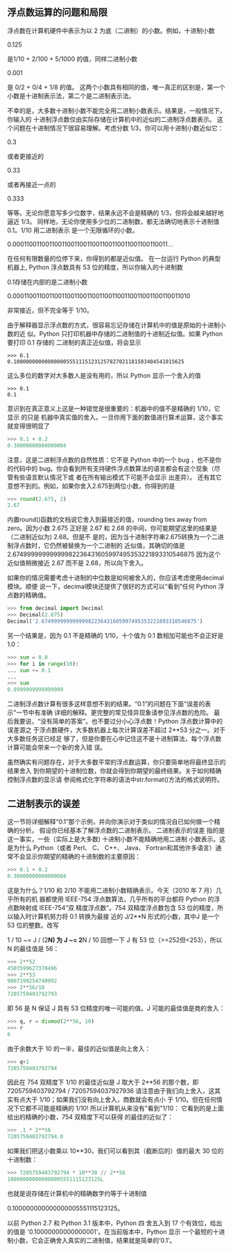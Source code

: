 ## 浮点数运算的问题和局限

浮点数在计算机硬件中表示为以 2 为底（二进制）的小数。例如，十进制小数

0.125

是1/10 + 2/100 + 5/1000 的值，同样二进制小数

0.001

是 0/2 + 0/4 + 1/8 的值。
这两个小数具有相同的值，唯一真正的区别是，第一个小数是十进制表示法，第二个是二进制表示法。

不幸的是，大多数十进制小数不能完全用二进制小数表示。结果是，一般情况下，你输入的
十进制浮点数仅由实际存储在计算机中的近似的二进制浮点数表示。
这个问题在十进制情况下很容易理解。考虑分数 1/3，你可以用十进制小数近似它：

0.3

或者更接近的

0.33

或者再接近一点的

0.333

等等。无论你愿意写多少位数字，结果永远不会是精确的 1/3，但将会越来越好地逼近 1/3。
同样地，无论你使用多少位的二进制数，都无法确切地表示十进制值 0.1。1/10 用二进制表示
是一个无限循环的小数。

0.0001100110011001100110011001100110011001100110011...

在任何有限数量的位停下来，你得到的都是近似值。
在一台运行 Python 的典型机器上, Python 浮点数具有 53 位的精度，所以你输入的十进制数

0.1存储在内部的是二进制小数

0.00011001100110011001100110011001100110011001100110011010

非常接近，但不完全等于 1/10。

由于解释器显示浮点数的方式，很容易忘记存储在计算机中的值是原始的十进制小数的近
似。Python 只打印机器中存储的二进制值的十进制近似值。如果 Python 要打印 0.1 存储的
二进制的真正近似值，将会显示
```
>>> 0.1
0.1000000000000000055511151231257827021181583404541015625
```
这么多位的数字对大多数人是没有用的，所以 Python 显示一个舍入的值
```
>>> 0.1
0.1
```
意识到在真正意义上这是一种错觉是很重要的：机器中的值不是精确的 1/10，它显示 的只是
机器中真实值的舍入。一旦你用下面的数值进行算术运算，这个事实就变得很明显了
```Python
>>> 0.1 + 0.2
0.30000000000000004
```
注意，这是二进制浮点数的自然性质：它不是 Python 中的一个 bug ，也不是你的代码中的
bug。你会看到所有支持硬件浮点数算法的语言都会有这个现象（尽管有些语言默认情况下或
者在所有输出模式下可能不会显示 出差异）。
还有其它意想不到的。例如，如果你舍入2.675到两位小数，你得到的是
```Python
>>> round(2.675, 2)
2.67
```
内置round()函数的文档说它舍入到最接近的值，rounding ties away from zero。因为小数
2.675 正好是 2.67 和 2.68 的中间，你可能期望这里的结果是（二进制近似为) 2.68。但是不
是的，因为当十进制字符串2.675转换为一个二进制浮点数时，它仍然被替换为一个二进制的
近似值，其确切的值是
2.67499999999999982236431605997495353221893310546875
因为这个近似值稍微接近 2.67 而不是 2.68，所以向下舍入。

如果你的情况需要考虑十进制的中位数是如何被舍入的，你应该考虑使用decimal模块。顺便
说一下，decimal模块还提供了很好的方式可以“看到”任何 Python 浮点数的精确值。
```Python
>>> from decimal import Decimal
>>> Decimal(2.675)
Decimal('2.67499999999999982236431605997495353221893310546875')
```
另一个结果是，因为 0.1 不是精确的 1/10，十个值为 0.1 数相加可能也不会正好是 1.0：
```Python
>>> sum = 0.0
>>> for i in range(10):
... sum += 0.1
...
>>> sum
0.9999999999999999
```
二进制浮点数计算有很多这样意想不到的结果。“0.1”的问题在下面"误差的表示"一节中有准确
详细的解释。更完整的常见怪异现象请参见浮点数的危险。
最后我要说，“没有简单的答案”。也不要过分小心浮点数！Python 浮点数计算中的误差源之
于浮点数硬件，大多数机器上每次计算误差不超过 2**53 分之一。对于大多数任务这已经足
够了，但是你要在心中记住这不是十进制算法，每个浮点数计算可能会带来一个新的舍入错
误。

虽然确实有问题存在，对于大多数平常的浮点数运算，你只要简单地将最终显示的结果舍入
到你期望的十进制位数，你就会得到你期望的最终结果。关于如何精确控制浮点数的显示请
参阅格式化字符串的语法中str.format()方法的格式说明符。

## 二进制表示的误差
这一节将详细解释“0.1”那个示例，并向你演示对于类似的情况自已如何做一个精确的分析。
假设你已经基本了解浮点数的二进制表示。
二进制表示的误差 指的是这一事实，一些（实际上是大多数) 十进制小数不能精确地用二进制
小数表示。这是为什么 Python（或者 Perl、 C、 C++、 Java、 Fortran和其他许多语言）通
常不会显示你期望的精确的十进制数的主要原因：
```Python
>>> 0.1 + 0.2
0.30000000000000004
```
这是为什么？1/10 和 2/10 不能用二进制小数精确表示。今天（2010 年 7 月）几乎所有的机
器都使用 IEEE-754 浮点数算法，几乎所有的平台都将 Python 的浮点数映射成 IEEE-754“双
精度浮点数”。754 双精度浮点数包含 53 位的精度，所以输入时计算机努力将 0.1 转换为最接
近的 J/2**N 形式的小数，其中J 是一个 53 位的整数。改写

1 / 10 ~= J / (2**N)
为
J ~= 2**N / 10
回想一下 J 有 53 位（>=252但<253），所以 N 的最佳值是 56：
```Python
>>> 2**52
4503599627370496
>>> 2**53
9007199254740992
>>> 2**56/10
7205759403792793
```

即 56 是 N 保证 J 具有 53 位精度的唯一可能的值。J 可能的最佳值是商的舍入：
```Python
>>> q, r = divmod(2**56, 10)
>>> r
6
```

由于余数大于 10 的一半，最佳的近似值是向上舍入：
```Python
>>> q+1
7205759403792794
```
因此在 754 双精度下 1/10 的最佳近似是 J 取大于 2**56 的那个数，即
7205759403792794 / 72057594037927936
请注意由于我们向上舍入，这其实有点大于 1/10；如果我们没有向上舍入，商数就会有点小
于 1/10。但在任何情况下它都不可能是精确的 1/10!
所以计算机从来没有"看到"1/10： 它看到的是上面给出的精确的小数，754 双精度下可以获得
的最佳的近似了：
```Python
>>> .1 * 2**56
7205759403792794.0
```
如果我们把这小数乘以 10**30，我们可以看到其（截断后的）值的最大 30 位的十进制数：
```Python
>>> 7205759403792794 * 10**30 // 2**56
100000000000000005551115123125L
```
也就是说存储在计算机中的精确数字约等于十进制值

0.100000000000000005551115123125。

以前 Python 2.7 和 Python 3.1 版本中，Python 四
舍五入到 17 个有效位，给出的值是 '0.10000000000000001'。在当前版本中，Python 显示
一个最短的十进制小数，它会正确舍入真实的二进制值，结果就是简单的‘0.1’。
